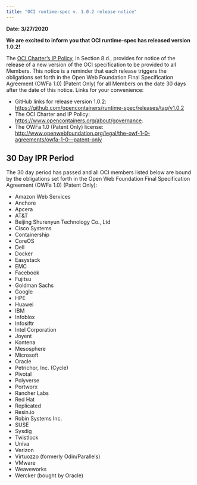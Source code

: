 ```yaml
---
title: "OCI runtime-spec v. 1.0.2 release notice"
---
```


**Date: 3/27/2020**

**We are excited to inform you that OCI runtime-spec has released version 1.0.2!**

The [OCI Charter’s IP Policy](https://www.opencontainers.org/about/governance), in Section 8.d., provides for notice of the release of a new version of the OCI specification to be provided to all Members. This notice is a reminder that each release triggers the obligations set forth in the Open Web Foundation Final Specification Agreement (OWFa 1.0) (Patent Only) for all Members on the date 30 days after the date of this notice. Links for your convenience:

- GitHub links for release version 1.0.2: https://github.com/opencontainers/runtime-spec/releases/tag/v1.0.2
- The OCI Charter and IP Policy: https://www.opencontainers.org/about/governance.
- The OWFa 1.0 (Patent Only) license: http://www.openwebfoundation.org/legal/the-owf-1-0-agreements/owfa-1-0—patent-only

## 30 Day IPR Period

The 30 day period has passed and all OCI members listed below are bound by the obligations set forth in the Open Web Foundation Final Specification Agreement (OWFa 1.0) (Patent Only):


- Amazon Web Services
- Anchore
- Apcera
- AT&T
- Beijing Shurenyun Technology Co., Ltd
- Cisco Systems
- Containership
- CoreOS
- Dell
- Docker
- Easystack
- EMC
- Facebook
- Fujitsu
- Goldman Sachs
- Google
- HPE
- Huawei
- IBM
- Infoblox
- Infosiftr
- Intel Corporation
- Joyent
- Kontena
- Mesosphere
- Microsoft
- Oracle
- Petrichor, Inc. (Cycle)
- Pivotal
- Polyverse
- Portworx
- Rancher Labs
- Red Hat
- Replicated
- Resin.io
- Robin Systems Inc.
- SUSE
- Sysdig
- Twistlock
- Univa
- Verizon
- Virtuozzo (formerly Odin/Parallels)
- VMware
- Weaveworks
- Wercker (bought by Oracle)
